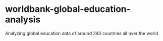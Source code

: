 # worldbank-global-education-analysis
Analyzing global education data of around 240 countries all over the world
